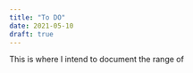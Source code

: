 ```yaml
---
title: "To DO"
date: 2021-05-10
draft: true
---
```



This is where I intend to document the range of 